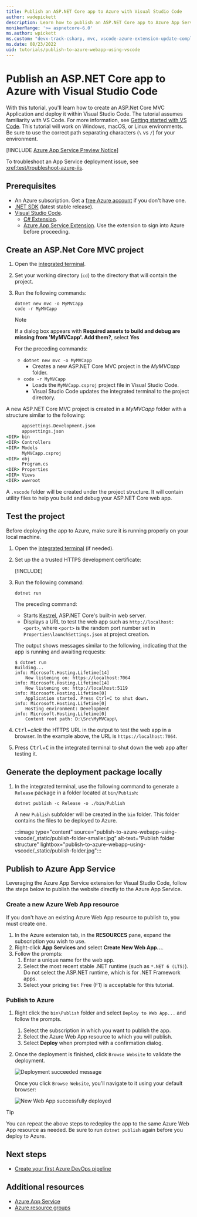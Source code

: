 ```yaml
---
title: Publish an ASP.NET Core app to Azure with Visual Studio Code
author: wadepickett
description: Learn how to publish an ASP.NET Core app to Azure App Service using Visual Studio Code
monikerRange: '>= aspnetcore-6.0'
ms.author: wpickett
ms.custom: "devx-track-csharp, mvc, vscode-azure-extension-update-completed"
ms.date: 08/23/2022
uid: tutorials/publish-to-azure-webapp-using-vscode
---
```


# Publish an ASP.NET Core app to Azure with Visual Studio Code

With this tutorial, you'll learn how to create an ASP.Net Core MVC Application and deploy it within Visual Studio Code. The tutorial assumes familiarity with VS Code. For more information, see [Getting started with VS Code](https://code.visualstudio.com/docs). This tutorial will work on Windows, macOS, or Linux environments. Be sure to use the correct path separating characters (`\` vs `/`) for your environment.

[!INCLUDE [Azure App Service Preview Notice](../includes/azure-apps-preview-notice.md)]

To troubleshoot an App Service deployment issue, see <xref:test/troubleshoot-azure-iis>.

## Prerequisites

* An Azure subscription. Get a [free Azure account](https://azure.microsoft.com/free/dotnet/) if you don't have one.
* [.NET SDK](https://dotnet.microsoft.com/download) (latest stable release).
* [Visual Studio Code](https://code.visualstudio.com/Download).
  * [C# Extension](https://marketplace.visualstudio.com/items?itemName=ms-dotnettools.csharp).
  * [Azure App Service Extension](https://marketplace.visualstudio.com/items?itemName=ms-azuretools.vscode-azureappservice). Use the extension to sign into Azure before proceeding.

## Create an ASP.Net Core MVC project

1. Open the [integrated terminal](https://code.visualstudio.com/docs/editor/integrated-terminal).
1. Set your working directory (`cd`) to the directory that will contain the project.
1. Run the following commands:

    ```dotnetcli
    dotnet new mvc -o MyMVCapp
    code -r MyMVCapp
    ```

    > [!NOTE]
    > If a dialog box appears with **Required assets to build and debug are missing from 'MyMVCapp'. Add them?**, select **Yes**  

    For the preceding commands:  

    * `dotnet new mvc -o MyMVCapp` 
      * Creates a new ASP.NET Core MVC project in the *MyMVCapp* folder.
    * `code -r MyMVCapp`
      * Loads the `MyMVCapp.csproj` project file in Visual Studio Code.
      * Visual Studio Code updates the integrated terminal to the project directory.

A new ASP.NET Core MVC project is created in a *MyMVCapp* folder with a structure similar to the following:

```cmd
      appsettings.Development.json
      appsettings.json
<DIR> bin
<DIR> Controllers
<DIR> Models
      MyMVCapp.csproj
<DIR> obj
      Program.cs
<DIR> Properties
<DIR> Views
<DIR> wwwroot
```

A `.vscode` folder will be created under the project structure. It will contain utility files to help you build and debug your ASP.NET Core web app.

## Test the project

Before deploying the app to Azure, make sure it is running properly on your local machine.

1. Open the [integrated terminal](https://code.visualstudio.com/docs/editor/integrated-terminal) (if needed).
1. Set up the a trusted HTTPS development certificate:

    [!INCLUDE[](~/includes/trustCertVSC.md)]

1. Run the following command:

    ```dotnetcli
    dotnet run
    ```

    The preceding command:

    * Starts [Kestrel](xref:fundamentals/servers/kestrel), ASP.NET Core's built-in web server.
    * Displays a URL to test the web app such as `http://localhost:<port>`, where `<port>` is the random port number set in `Properties\launchSettings.json` at project creation.
  
    The output shows messages similar to the following, indicating that the app is running and awaiting requests:

    ```dotnetcli
    $ dotnet run
    Building...
    info: Microsoft.Hosting.Lifetime[14]
        Now listening on: https://localhost:7064
    info: Microsoft.Hosting.Lifetime[14]
        Now listening on: http://localhost:5119
    info: Microsoft.Hosting.Lifetime[0]
        Application started. Press Ctrl+C to shut down.
    info: Microsoft.Hosting.Lifetime[0]
        Hosting environment: Development
    info: Microsoft.Hosting.Lifetime[0]
        Content root path: D:\Src\MyMVCapp\
    ```

1. <kbd>Ctrl</kbd>+*click* the HTTPS URL in the output to test the web app in a browser. In the example above, the URL is `https://localhost:7064`.
1. Press <kbd>Ctrl</kbd>+<kbd>C</kbd> in the integrated terminal to shut down the web app after testing it.

## Generate the deployment package locally

1. In the integrated terminal, use the following command to generate a `Release` package in a folder located at `bin/Publish`:

    ```dotnetcli
    dotnet publish -c Release -o ./bin/Publish
    ```

    A new `Publish` subfolder will be created in the `bin` folder. This folder contains the files to be deployed to Azure.

    :::image type="content" source="publish-to-azure-webapp-using-vscode/_static/publish-folder-smaller.jpg" alt-text="Publish folder structure" lightbox="publish-to-azure-webapp-using-vscode/_static/publish-folder.jpg":::

## Publish to Azure App Service

Leveraging the Azure App Service extension for Visual Studio Code, follow the steps below to publish the website directly to the Azure App Service.

### Create a new Azure Web App resource

If you don't have an existing Azure Web App resource to publish to, you must create one.

1. In the Azure extension tab, in the **RESOURCES** pane, expand the subscription you wish to use.
1. Right-click **App Services** and select **Create New Web App...**. 
1. Follow the prompts:
    1. Enter a unique name for the web app.
    1. Select the most recent stable .NET runtime (such as `*.NET 6 (LTS)`). Do not select the ASP.NET runtime, which is for .NET Framework apps.
    1. Select your pricing tier. Free (F1) is acceptable for this tutorial.  

### Publish to Azure

1. Right click the `bin\Publish` folder and select `Deploy to Web App...` and follow the prompts.
    1. Select the subscription in which you want to publish the app.
    1. Select the Azure Web App resource to which you will publish.
    1. Select **Deploy** when prompted with a confirmation dialog.
1. Once the deployment is finished, click `Browse Website` to validate the deployment.

    ![Deployment succeeded message](publish-to-azure-webapp-using-vscode/_static/deployment-succeeded-message.jpg)

    Once you click `Browse Website`, you'll navigate to it using your default browser:

    ![New Web App successfully deployed](publish-to-azure-webapp-using-vscode/_static/new-webapp-deployed.jpg)

> [!TIP] 
> You can repeat the above steps to redeploy the app to the same Azure Web App resource as needed. Be sure to run `dotnet publish` again before you deploy to Azure.

## Next steps

* [Create your first Azure DevOps pipeline](/azure/devops/pipelines/create-first-pipeline)

## Additional resources

* [Azure App Service](/azure/app-service/app-service-web-overview)
* [Azure resource groups](/azure/azure-resource-manager/resource-group-overview#resource-groups)

